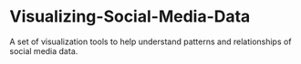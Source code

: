 # Visualizing-Social-Media-Data
A set of visualization tools to help understand patterns and relationships of social media data.
